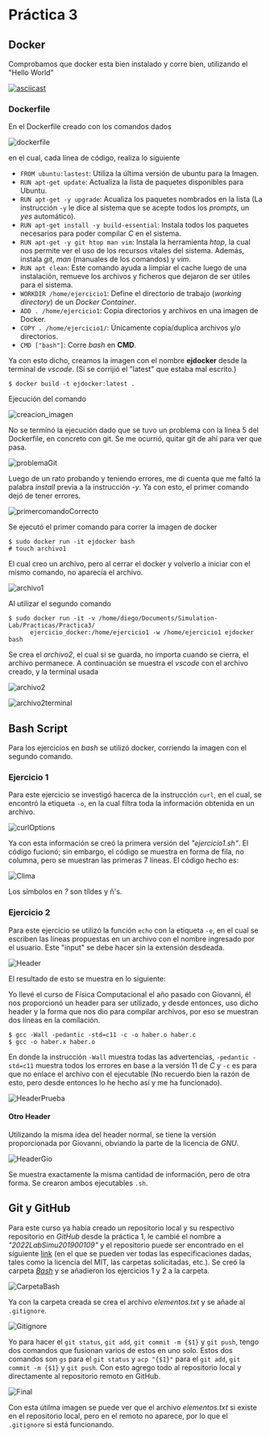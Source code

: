 # Práctica 3

## Docker
Comprobamos que docker esta bien instalado y corre bien, utilizando el "Hello World"

[![asciicast](https://asciinema.org/a/470883.svg)](https://asciinema.org/a/470883)

### Dockerfile
En el Dockerfile creado con los comandos dados

![dockerfile](img/dockerfile.png)

en el cual, cada línea de código, realiza lo siguiente
  - `FROM ubuntu:lastest`: Utiliza la última versión de ubuntu para la Imagen.
  - `RUN apt-get update`: Actualiza la lista de paquetes disponibles para Ubuntu.
  - `RUN apt-get -y upgrade`: Acualiza los paquetes nombrados en la lista (La instrucción `-y` le dice al sistema que se acepte todos los _prompts_, un _yes_ automático).
  - `RUN apt-get install -y build-essential`: Instala todos los paquetes necesarios para poder compilar _C_ en el sistema.
  - `RUN apt-get -y git htop man vim`: Instala la herramienta _htop_, la cual nos permite ver el uso de los recursos vitales del sistema. Además, instala _git_, _man_ (manuales de los comandos) y _vim_.
  - `RUN apt clean`: Este comando ayuda a limpiar el cache luego de una instalación, remueve los archivos y ficheros que dejaron de ser útiles para el sistema.
  - `WORKDIR /home/ejercicio1`: Define el directorio de trabajo (_working directory_) de un _Docker Container_.
  - `ADD . /home/ejercicio1`: Copia directorios y archivos en una imagen de Docker.
  - `COPY . /home/ejercicio1/`: Únicamente copia/duplica archivos y/o directorios.
  - `CMD ["bash"]`: Corre _bash_ en __CMD__.

Ya con esto dicho, creamos la imagen con el nombre __ejdocker__ desde la terminal de _vscode_. (Si se corrijió el "latest" que estaba mal escrito.)
```
$ docker build -t ejdocker:latest .
```
Ejecución del comando

![creacion_imagen](./img/primercomando.png)

No se terminó la ejecución dado que se tuvo un problema con la linea 5 del Dockerfile, en concreto con git. Se me ocurrió, quitar git de ahí para ver que pasa.

![problemaGit](./img/problemaGit.png)

Luego de un rato probando y teniendo errores, me di cuenta que me faltó la palabra _install_ previa a la instrucción _-y_. Ya con esto, el primer comando dejó de tener errores.

![primercomandoCorrecto](./img/primercomandoCorrecto.png)

Se ejecutó el primer comando para correr la imagen de docker
```
$ sudo docker run -it ejdocker bash
# touch archivo1
```
El cual creo un archivo, pero al cerrar el docker y volverlo a iniciar con el mismo comando, no aparecía el archivo.

![archivo1](./img/archivo1.png)

Al utilizar el segundo comando
```
$ sudo docker run -it -v /home/diego/Documents/Simulation-Lab/Practicas/Practica3/
      ejercicio_docker:/home/ejercicio1 -w /home/ejercicio1 ejdocker bash
```

Se crea el _archivo2_, el cual si se guarda, no importa cuando se cierra, el archivo permanece. A continuación se muestra el _vscode_ con el archivo creado, y la terminal usada

![archivo2](./img/archivo2.png)

![archivo2terminal](./img/archivo2terminal.png)

## Bash Script
Para los ejercicios en _bash_ se utilizó docker, corriendo la imagen con el segundo comando.
### Ejercicio 1
Para este ejercicio se investigó hacerca de la instrucción `curl`, en el cual, se encontró la etiqueta `-o`, en la cual filtra toda la información obtenida en un archivo.

![curlOptions](./img/curlOptions.png)

Ya con esta información se creó la primera versión del _"ejercicio1.sh"_. El código fucionó; sin embargo, el código se muestra en forma de fila, no columna, pero se muestran las primeras 7 líneas. El código hecho es:

![Clima](./img/Clima.png)

Los símbolos en _?_ son tíldes y ñ's.

### Ejercicio 2
Para este ejercicio se utilizó la función `echo` con la etiqueta `-e`, en el cual se escriben las líneas propuestas en un archivo con el nombre ingresado por el usuario. Este "input" se debe hacer sin la extensión desdeada.

![Header](./img/Header.png)

El resultado de esto se muestra en lo siguiente:


Yo llevé el curso de Física Computacional el año pasado con Giovanni, él nos proporcionó un header para ser utilizado, y desde entonces, uso dicho header y la forma que nos dio para compilar archivos, por eso se muestran dos líneas en la comílación.
```
$ gcc -Wall -pedantic -std=c11 -c -o haber.o haber.c
$ gcc -o haber.x haber.o
```
En donde la instrucción `-Wall` muestra todas las advertencias, `-pedantic -std=c11` muestra todos los errores en base a la versión 11 de _C_ y `-c` es para que no enlace el archivo con el ejecutable (No recuerdo bien la razón de esto, pero desde entonces lo he hecho así y me ha funcionado).

![HeaderPrueba](./img/HeaderPrueba.png)

#### Otro Header
Utilizando la misma idea del header normal, se tiene la versión proporcionada por Giovanni, obviando la parte de la licencia de _GNU_.

![HeaderGio](./img/HeaderGio.png)

Se muestra exactamente la misma cantidad de información, pero de otra forma. Se crearon ambos ejecutables `.sh`.


## Git y GitHub
Para este curso ya había creado un repositorio local y su respectivo repositorio en _GitHub_ desde la práctica 1, le cambié el nombre a _"2022LabSimu201900109"_ y el repositorio puede ser encontrado en el siguiente [link](https://github.com/DSarceno/2022LabSimu201900109) (en el que se pueden ver todas las especificaciones dadas, tales como la licencia del MIT, las carpetas solicitadas, etc.). Se creó la carpeta [_Bash_](https://github.com/DSarceno/2022LabSimu201900109/tree/main/Bash) y se añadieron los ejercicios 1 y 2 a la carpeta.

![CarpetaBash](./img/CarpetaBash.png)

Ya con la carpeta creada se crea el archivo _elementos.txt_ y se añade al `.gitignore`.

![Gitignore](./img/Gitignore.png)

Yo para hacer el `git status`, `git add`, `git commit -m {$1}` y `git push`, tengo dos comandos que fusionan varios de estos en uno solo. Estos dos comandos son `gs` para el `git status` y `acp "{$1}"` para el `git add`, `git commit -m {$1}` y `git push`. Con esto agrego todo al repositorio local y directamente al repositorio remoto en GitHub.

![Final](./img/Final.png)

Con esta útilma imagen se puede ver que el archivo _elementos.txt_ si existe en el repositorio local, pero en el remoto no aparece, por lo que el `.gitignore` si está funcionando.
